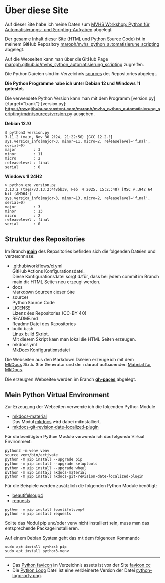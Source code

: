 # Über diese Site
Auf dieser Site habe ich meine Daten zum 
[MVHS Workshop: Python für Automatisierungs- und Scripting-Aufgaben](https://www.mvhs.de/kurse/online-programm/it-digitales/workshop-python-fuer-automatisierungs-und-scripting-aufgaben/online-kurs-460-C-U486390) 
abgelegt.

Der gesamte Inhalt dieser Site (HTML und Python
Source Code) ist in meinem GitHub Repository
[maroph/mvhs_python_automatisierung_scripting](https://github.com/maroph/mvhs_python_automatisierung_scripting/)
abgelegt.

Auf die Webseiten kann man über die GitHub Page 
[maroph.github.io/mvhs_python_automatisierung_scripting](https://maroph.github.io/mvhs_python_automatisierung_scripting/)
zugreifen.

Die Python Dateien sind im Verzeichnis 
[sources](https://github.com/maroph/mvhs_python_automatisierung_scripting/tree/main/sources)
des Repositories abgelegt.

__Die Python Programme habe ich unter Debian 12
und Windows 11 getestet.__  

Die verwendete Python Version kann man mit dem Programm
[version.py]{:target="blank"} 
[version.py]: https://raw.githubusercontent.com/maroph/mvhs_python_automatisierung_scripting/main/sources/version.py 
ausgeben.

**Debian 12.10**
```
$ python3 version.py
3.11.2 (main, Nov 30 2024, 21:22:50) [GCC 12.2.0]
sys.version_info(major=3, minor=11, micro=2, releaselevel='final', serial=0)
major        : 3
minor        : 11
micro        : 2
releaselevel : final
serial       : 0
```

**Windows 11 24H2**
```
> python.exe version.py
3.13.2 (tags/v3.13.2:4f8bb39, Feb  4 2025, 15:23:48) [MSC v.1942 64 bit (AMD64)]
sys.version_info(major=3, minor=13, micro=2, releaselevel='final', serial=0)
major        : 3
minor        : 13
micro        : 2
releaselevel : final
serial       : 0
```

## Struktur des Repositories
Im Branch 
__[main](https://github.com/maroph/mvhs_python_automatisierung_scripting/tree/main)__ 
des Repositories befinden sich die folgenden
Dateien und Verzeichnisse:

* .github/workflows/ci.yml  
  GitHub Actions Konfigurationsdatei.  
  Diese Konfigurationsdatei sorgt dafür, dass bei
  jedem commit im Branch main die HTML Seiten
  neu erzeugt werden.
* docs  
  Markdown Sourcen dieser Site
* sources  
  Python Source Code
* LICENSE  
  Lizenz des Repositories (CC-BY 4.0)
* README.md  
  Readme Datei des Repositories
* build.bash  
  Linux build Skript.  
  Mit diesem Skript kann man lokal die HTML Seiten
  erzeugen.
* mkdocs.yml  
  [MkDocs](https://www.mkdocs.org/) Konfigurationsdatei

Die Webseiten aus den Markdown Dateien erzeuge
ich mit dem  
[MkDocs](https://www.mkdocs.org/) 
Static Site Generator und dem darauf aufbauenden 
[Material for MkDocs](https://squidfunk.github.io/mkdocs-material/).

Die erzeugten Webseiten werden im Branch 
__[gh-pages](https://github.com/maroph/mvhs_python_automatisierung_scripting/tree/gh-pages)__
abgelegt.

## Mein Python Virtual Environment
Zur Erzeugung der Webseiten verwende ich die 
folgenden Python Module

* [mkdocs-material](https://pypi.org/project/mkdocs-material/)  
  Das Modul [mkdocs](https://pypi.org/project/mkdocs/) wird dabei mitinstalliert.
* [mkdocs-git-revision-date-localized-plugin](https://pypi.org/project/mkdocs-git-revision-date-localized-plugin/)

Für die benötigten Python Module verwende ich das
folgende Virtual Environment:

```
python3 -m venv venv
source venv/bin/activate
python -m pip install --upgrade pip
python -m pip install --upgrade setuptools
python -m pip install --upgrade wheel
python -m pip install mkdocs-material
python -m pip install mkdocs-git-revision-date-localized-plugin
```

Für die Beispiele werden zusätzlich die
folgenden Python Module benötigt:

* [beautifulsoup4](https://pypi.org/project/beautifulsoup4/)
* [requests](https://pypi.org/project/requests/)

```
python -m pip install beautifulsoup4
python -m pip install requests 
```

Sollte das Modul pip und/oder venv nicht 
installiert sein, muss man das entsprechende 
Package installieren.

Auf einem Debian System geht das mit dem folgenden
Kommando

    sudo apt install python3-pip
    sudo apt install python3-venv

---

* Das [Python favicon](https://www.favicon.cc/?action=icon&file_id=831343) im Verzeichnis 
assets ist von der Site [favicon.cc](https://www.favicon.cc/)
* Die [Python Logo](../assets/python-logo-only2.png) Datei ist eine verkleinerte Version der Datei 
[python-logo-only.png](https://s3.dualstack.us-east-2.amazonaws.com/pythondotorg-assets/media/community/logos/python-logo-only.png).
